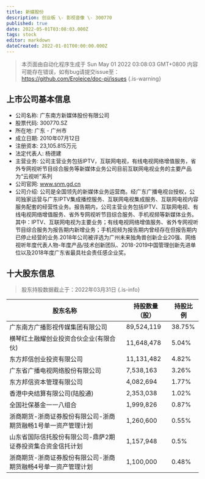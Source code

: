 ```yaml
---
title: 新媒股份
description: 创业板 \- 影视音像 \- 300770
published: true
date: 2022-05-01T03:08:03.000Z
tags: stock
editor: markdown
dateCreated: 2022-01-01T00:00:00.000Z
---
```


> 本页面由自动化程序生成于 Sun May 01 2022 03:08:03 GMT+0800
> 内容可能存在错误，如有bug请提交issue至：https://github.com/Eroleice/doc-pi/issues
{.is-warning}

## 上市公司基本信息
- 公司名称: 广东南方新媒体股份有限公司
- 股票代码: 300770.SZ
- 所在地: 广东 - 广州市
- 成立日期: 2010年07月12日
- 注册资本: 23,105.815万元
- 法定代表人: 杨德建
- 主营业务: 公司主营业务包括IPTV，互联网电视，有线电视网络增值服务，省外专网视听节目综合服务等新媒体业务公司目前互联网电视业务的主要产品为“云视听”系列
- 公司官网: www.snm.gd.cn
- 公司介绍: 公司是全国领先的新媒体业务运营商。经广东广播电视台授权，公司独家运营与广东IPTV集成播控服务、互联网电视集成服务、互联网电视内容服务配套的经营性业务。报告期内，公司主营业务包括IPTV、互联网电视、有线电视网络增值服务、省外专网视听节目综合服务、手机视频等新媒体业务。其中：IPTV、互联网电视为主要业务；有线电视网络增值服务、省外专网视听节目综合服务为报告期内新增业务；手机视频为报告期内曾经存在但报告期内已停止经营的业务.2018年公司被评选为广州未来独角兽创新企业20强、网络视听年度代表人物-年度产品/技术创新团队、2018-2019中国管理创新先进单位以及2018年度广东省最具社会责任感企业奖。


## 十大股东信息
> 股东持股数据截止于：2022年03月31日
{.is-info}

| 股东名称 | 持股数量（股） | 持股比例 |
| --- | --- | --- |
| 广东南方广播影视传媒集团有限公司 | 89,524,119 | 38.75% |
| 横琴红土融耀创业投资合伙企业(有限合伙) | 11,648,478 | 5.04% |
| 东方邦信创业投资有限公司 | 11,131,482 | 4.82% |
| 广东省广播电视网络股份有限公司 | 7,538,163 | 3.26% |
| 东方邦信资本管理有限公司 | 4,082,694 | 1.77% |
| 香港中央结算有限公司(陆股通) | 2,353,038 | 1.02% |
| 全国社保基金一一八组合 | 1,999,826 | 0.87% |
| 浙商期货-浙商证券股份有限公司-浙商期货融畅1号单一资产管理计划 | 1,260,600 | 0.55% |
| 山东省国际信托股份有限公司-鼎萨2期证券投资集合资金信托计划 | 1,157,948 | 0.5% |
| 浙商期货-浙商证券股份有限公司-浙商期货融畅4号单一资产管理计划 | 1,100,000 | 0.48% |




